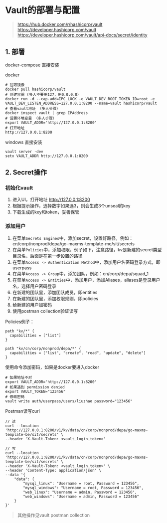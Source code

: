 # Vault的部署与配置

> https://hub.docker.com/r/hashicorp/vault
> https://developer.hashicorp.com/vault
> https://developer.hashicorp.com/vault/api-docs/secret/identity

## 1. 部署

docker-compose 直接安装<br>

docker
```shell
# 拉取镜像
docker pull hashicorp/vault
# 创建容器 (多人不要用127，用0.0.0.0）
docker run -d --cap-add=IPC_LOCK -e VAULT_DEV_ROOT_TOKEN_ID=root -e VAULT_DEV_LISTEN_ADDRESS=127.0.0.1:8200 --name=vault hashicorp/vault
# 查看vault地址 （多人步骤）
docker inspect vault | grep IPAddress
# 设置环境变量 （多人步骤）
export VAULT_ADDR='http://127.0.0.1:8200'
# 打开地址
http://127.0.0.1:8200
```

windows 直接安装
```shell
vault server -dev
setx VAULT_ADDR http://127.0.0.1:8200
```

## 2. Secret操作

### 初始化vault
1. 进入UI，打开地址 http://127.0.0.1:8200
2. 根据提示操作，选择数字如果选3，则会生成3个unseal的key
3. 下载生成的key和token，妥善保管

### 添加用户
1. 在菜单`Secrets Engines`中，添加secret，设置好路径，例如：cn/corp/nonprod/depa/go-maxms-template-me/sit/secrets
2. 在菜单`Policies`中，添加权限，例子如下，注意路径，kv是新建的secret类型目录名，后面是在第一步设置的路径
3. 在菜单`Access -> Authentication Method`中，添加用户名密码登录方式，即userpass
4. 在菜单`Access -> Group`中，添加团队，例如：cn/corp/depa/squad_1
5. 在菜单`Access -> Entities`中，添加用户，添加Aliases，aliases是登录用户名，选择用户密码登录
6. 在新建的团队里，添加团队成员，即entities
7. 在新建的团队里，添加权限规则，即policies
8. 给新建的用户加密码
9. 使用postman collection验证读写

Policies例子：
```hcl format
path "kv/*" {
  capabilities = ["list"]
}

path "kv/cn/corp/nonprod/depa/*" {
  capabilities = ["list", "create", "read", "update", "delete"]
}
```

使用命令添加密码，如果是docker要进入docker
```shell
# 如果地址不对
export VAULT_ADDR='http://127.0.0.1:8200'
# 如果遇到 permission denied
export VAULT_TOKEN="123456"
# 修改密码
vault write auth/userpass/users/liuzhao password="123456"
```

Postman读写curl
```curl
// 读
curl --location 'http://127.0.0.1:8200/v1/kv/data/cn/corp/nonprod/depa/go-maxms-template-be/sit/secrets' \
--header 'X-Vault-Token: <vault_login_token>'
```
```curl
// 写
curl --location 'http://127.0.0.1:8200/v1/kv/data/cn/corp/nonprod/depa/go-maxms-template-be/sit/secrets' \
--header 'X-Vault-Token: <vault_login_token>' \
--header 'Content-Type: application/json' \
--data '{
    "data": {
        "mysql_linux": "Username = root, Password = 123456",
        "mysql_windows": "Username = root, Password = 123456",
        "web_linux": "Username = admin, Password = 123456",
        "web_windows": "Username = admin, Password = 123456"
    }
}'
```

> 其他操作见vault postman collection
